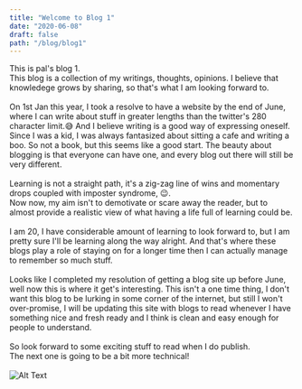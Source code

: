 ```yaml
---
title: "Welcome to Blog 1"
date: "2020-06-08"
draft: false
path: "/blog/blog1"
---
```


This is pal's blog 1. <br />
This blog is a collection of my writings, thoughts, opinions. I believe that knowledege grows by sharing, so that's what I am looking forward to. <br /> <br />
On 1st Jan this year, I took a resolve to have a website by the end of June, where I can write about stuff in greater lengths than the twitter's 280 character limit.😅 And I believe writing is a good way of expressing oneself. Since I was a kid, I was always fantasized about sitting a cafe and writing a boo. So not a book, but this seems like a good start. The beauty about blogging is that everyone can have one, and every blog out there will still be very different.<br /><br />
Learning is not a straight path, it's a zig-zag line of wins and momentary drops coupled with imposter syndrome, 😉.<br />
Now now, my aim isn't to demotivate or scare away the reader, but to almost provide a realistic view of what having a life full of learning could be. <br /><br />
I am 20, I have considerable amount of learning to look forward to, but I am pretty sure I'll be learning along the way alright. And that's where these blogs play a role of staying on for a longer time then I can actually manage to remember so much stuff. <br /><br />
Looks like I completed my resolution of getting a blog site up before June, well now this is where it get's interesting. This isn't a one time thing, I don't want this blog to be lurking in some corner of the internet, but still I won't over-promise, I will be updating this site with blogs to read whenever I have something nice and fresh ready and I think is clean and easy enough for people to understand. <br /><br />
So look forward to some exciting stuff to read when I do publish.<br /> The next one is going to be a bit more technical!
<br /><br />
![Alt Text](https://media.giphy.com/media/bznNJlqAi4pBC/giphy.gif)
